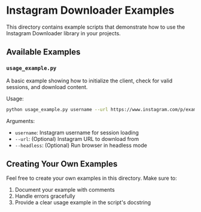 # Instagram Downloader Examples

This directory contains example scripts that demonstrate how to use the Instagram Downloader library in your projects.

## Available Examples

### `usage_example.py`

A basic example showing how to initialize the client, check for valid sessions, and download content.

Usage:
```bash
python usage_example.py username --url https://www.instagram.com/p/example
```

Arguments:
- `username`: Instagram username for session loading
- `--url`: (Optional) Instagram URL to download from
- `--headless`: (Optional) Run browser in headless mode

## Creating Your Own Examples

Feel free to create your own examples in this directory. Make sure to:

1. Document your example with comments
2. Handle errors gracefully
3. Provide a clear usage example in the script's docstring 